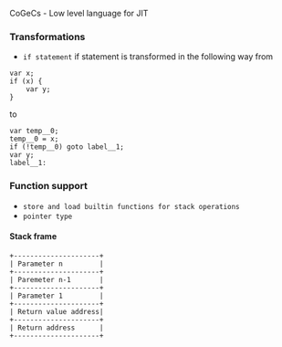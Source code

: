 CoGeCs - Low level language for JIT

### Transformations

* `if statement`
if statement is transformed in the following way
from 
~~~~~~~~~~~~~~~~~~~~~~~~none
var x;
if (x) {
	var y;
}
~~~~~~~~~~~~~~~~~~~~~~~~
to 
~~~~~~~~~~~~~~~~~~~~~~~~none
var temp__0;
temp__0 = x;
if (!temp__0) goto label__1;
var y;
label__1:
~~~~~~~~~~~~~~~~~~~~~~~~

### Function support 

* `store and load builtin functions for stack operations`
* `pointer type`

#### Stack frame
~~~~~~~~~~~~~~~~~~~~~~~~none
+---------------------+
| Parameter n         |
+---------------------+
| Paremeter n-1       |
+---------------------+
| Parameter 1         |
+---------------------+
| Return value address|
+---------------------+
| Return address      |
+---------------------+
~~~~~~~~~~~~~~~~~~~~~~~~